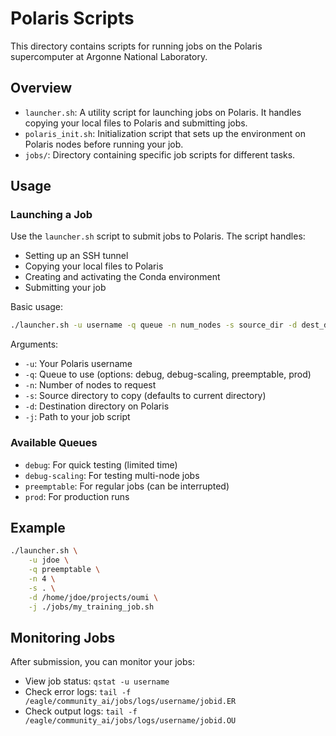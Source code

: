 # Polaris Scripts

This directory contains scripts for running jobs on the Polaris supercomputer at Argonne National Laboratory.

## Overview

- `launcher.sh`: A utility script for launching jobs on Polaris. It handles copying your local files to Polaris and submitting jobs.
- `polaris_init.sh`: Initialization script that sets up the environment on Polaris nodes before running your job.
- `jobs/`: Directory containing specific job scripts for different tasks.

## Usage

### Launching a Job

Use the `launcher.sh` script to submit jobs to Polaris. The script handles:
- Setting up an SSH tunnel
- Copying your local files to Polaris
- Creating and activating the Conda environment
- Submitting your job

Basic usage:
```bash
./launcher.sh -u username -q queue -n num_nodes -s source_dir -d dest_dir -j job_script
```

Arguments:
- `-u`: Your Polaris username
- `-q`: Queue to use (options: debug, debug-scaling, preemptable, prod)
- `-n`: Number of nodes to request
- `-s`: Source directory to copy (defaults to current directory)
- `-d`: Destination directory on Polaris
- `-j`: Path to your job script


### Available Queues

- `debug`: For quick testing (limited time)
- `debug-scaling`: For testing multi-node jobs
- `preemptable`: For regular jobs (can be interrupted)
- `prod`: For production runs

## Example

```bash
./launcher.sh \
    -u jdoe \
    -q preemptable \
    -n 4 \
    -s . \
    -d /home/jdoe/projects/oumi \
    -j ./jobs/my_training_job.sh
```

## Monitoring Jobs

After submission, you can monitor your jobs:
- View job status: `qstat -u username`
- Check error logs: `tail -f /eagle/community_ai/jobs/logs/username/jobid.ER`
- Check output logs: `tail -f /eagle/community_ai/jobs/logs/username/jobid.OU`
